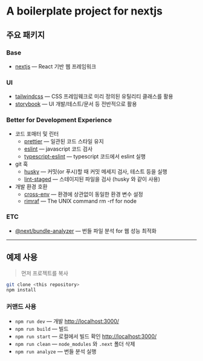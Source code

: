 # A boilerplate project for nextjs

## 주요 패키지

### Base

- [nextjs](https://nextjs.org/) — React 기반 웹 프레임워크

### UI

- [tailwindcss](https://tailwindcss.com/) — CSS 프레임웨크로 미리 정의된 유틸리티 클래스를 활용
- [storybook](https://storybook.js.org/) — UI 개발/테스트/문서 등 전반적으로 활용

### Better for Development Experience

- 코드 포매터 및 린터
  - [prettier](https://prettier.io/) — 일관된 코드 스타일 유지
  - [eslint](https://eslint.org/) — javascript 코드 검사
  - [typescript-eslint](https://typescript-eslint.io/) — typescript 코드에서 eslint 실행
- git 훅
  - [husky](https://typicode.github.io/husky) — 커밋(or 푸시)할 때 커밋 메세지 검사, 테스트 등을 실행
  - [lint-staged](https://github.com/okonet/lint-staged) — 스테이지된 파일을 검사 (husky 와 같이 사용)
- 개발 환경 호환
  - [cross-env](https://github.com/kentcdodds/cross-env) — 환경에 상관없이 동일한 환경 변수 설정
  - [rimraf](https://github.com/isaacs/rimraf) — The UNIX command rm -rf for node

### ETC

- [@next/bundle-analyzer](https://www.npmjs.com/package/@next/bundle-analyzer) — 번들 파일 분석 for 웹 성능 최적화

---

## 예제 사용

> 먼저 프로젝트를 복사

```bash
git clone <this repository>
npm install
```

### 커맨드 사용

- `npm run dev` — 개발 [http://localhost:3000/](http://localhost:3000/)
- `npm run build` — 빌드
- `npm run start` — 로컬에서 빌드 확인 [http://localhost:3000/](http://localhost:3000/)
- `npm run clean` — `node_modules` 와 `.next` 폴더 삭제
- `npm run analyze` — 번들 분석 실행
